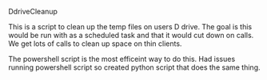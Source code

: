 DdriveCleanup


This is a script to clean up the temp files on users D drive.  The goal is this would be run with as a scheduled task and that it would cut down on calls.  We get lots of calls to clean up space on thin clients.

The powershell script is the most efficeint way to do this.  Had issues running powershell script so created python script that does the same thing.  